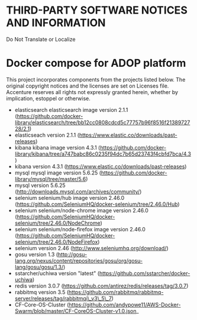 # THIRD-PARTY SOFTWARE NOTICES AND INFORMATION
Do Not Translate or Localize

# Docker compose for ADOP platform
This project incorporates components from the projects listed below. The original copyright notices and the licenses are set on Licenses file. Accenture reserves all rights not expressly granted herein, whether by implication, estoppel or otherwise.

- elasticsearch elasticsearch image version 2.1.1 (https://github.com/docker-library/elasticsearch/tree/bb12cc0808cdcd5c77757b96f8516f2138972728/2.1)
- elasticseach version 2.1.1 (https://www.elastic.co/downloads/past-releases)
- kibana kibana image version 4.3.1 (https://github.com/docker-library/kibana/tree/a747babc86c0235f94dc7b65d23743f4cbfd7bca/4.3)
- kibana version 4.3.1 (https://www.elastic.co/downloads/past-releases)
- mysql mysql image version 5.6.25 (https://github.com/docker-library/mysql/tree/master/5.6)
- mysql version 5.6.25 (http://downloads.mysql.com/archives/community/)
- selenium selenium/hub image version 2.46.0 (https://github.com/SeleniumHQ/docker-selenium/tree/2.46.0/Hub)
- selenium selenium/node-chrome image version 2.46.0 (https://github.com/SeleniumHQ/docker-selenium/tree/2.46.0/NodeChrome)
- selenium selenium/node-firefox image version 2.46.0 (https://github.com/SeleniumHQ/docker-selenium/tree/2.46.0/NodeFirefox)
- selenium version 2.46 (http://www.seleniumhq.org/download/)
- gosu version 1.3 (http://gosu-lang.org/nexus/content/repositories/gosu/org/gosu-lang/gosu/gosu/1.3/)
- sstarcher/uchiwa version "latest" (https://github.com/sstarcher/docker-uchiwa)
- redis version 3.0.7 (https://github.com/antirez/redis/releases/tag/3.0.7)
- rabbitmq version 3.5 (https://github.com/rabbitmq/rabbitmq-server/releases/tag/rabbitmqi\_v3\_5\_7)
- CF-Core-OS-Cluster (https://github.com/andypowe11/AWS-Docker-Swarm/blob/master/CF-CoreOS-Cluster-v1.0.json_
